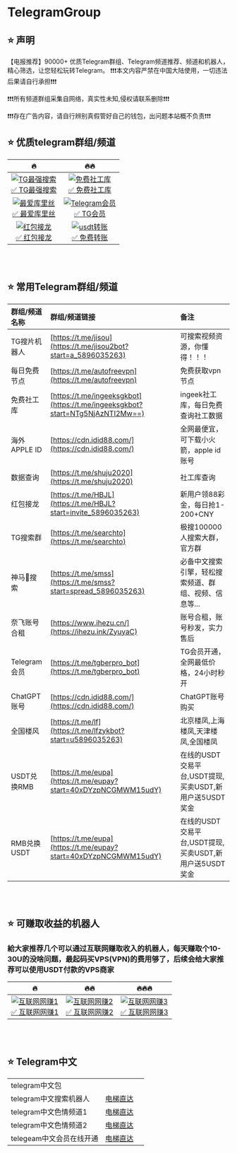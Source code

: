# TelegramGroup

## ⭐️ 声明
【电报推荐】90000+ 优质Telegram群组、Telegram频道推荐、频道和机器人，精心筛选，让您轻松玩转Telegram。
❗️❗️❗️本文内容严禁在中国大陆使用，一切违法后果请自行承担❗️❗️❗️

❗️❗️❗️所有频道群组采集自网络，真实性未知,侵权请联系删除❗️❗❗️️

❗️❗️❗️存在️广告内容，请自行辨别真假管好自己的钱包，出问题本站概不负责❗️❗️❗️


## ⭐️ 优质telegram群组/频道
|🔥|🔥🔥|
|:--:|:--:|
|<a href="https://t.me/jisou2bot?start=a_5896035263" rel="nofollow"><img src="https://i.imgur.com/pyDkVQJ.png" alt="TG最强搜索" data-canonical-src="https://i.imgur.com/pyDkVQJ.png" style="max-width: 100%;"><br>✅ TG最强搜索</a>|<a href="https://t.me/ingeeksgkbot?start=NTg5NjAzNTI2Mw==" rel="nofollow"><img src="https://i.imgur.com/BuCYHhJ.png" alt="免费社工库" data-canonical-src="https://i.imgur.com/BuCYHhJ.png" style="max-width: 100%;"><br>✅ 免费社工库</a>|
|<a href="https://t.me/av91996" rel="nofollow"><img src="https://i.imgur.com/0aH23fN.png" alt="最爱库里丝" data-canonical-src="https://i.imgur.com/0aH23fN.png" style="max-width: 100%;"><br>✅ 最爱库里丝</a>|<a href="https://t.me/tgberpro_bot" rel="nofollow"><img src="https://i.imgur.com/RA7LfM0.png" alt="Telegram会员" data-canonical-src="https://i.imgur.com/RA7LfM0.png" style="max-width: 100%;"><br>✅ TG会员</a>|
|<a href="https://t.me/HBJL?start=invite_5896035263" rel="nofollow"><img src="https://i.imgur.com/pkK54TD.png" alt="红包接龙" data-canonical-src="https://i.imgur.com/pkK54TD.png" style="max-width: 100%;"><br>✅ 红包接龙</a>|<a href="https://trx.wssid.com" rel="nofollow"><img src="https://i.imgur.com/MwUkujl.png" alt="usdt转账" data-canonical-src="https://i.imgur.com/MwUkujl.png" style="max-width: 100%;"><br>✅ 免费转账</a>|

<br>
<br>

## ⭐️ 常用Telegram群组/频道
|群组/频道名称|群组/频道链接|备注|
|:--|:--|:--|
|TG搜片机器人|[https://t.me/jisou](https://t.me/jisou2bot?start=a_5896035263)|可搜索视频资源，你懂得！！！|
|每日免费节点|[https://t.me/autofreevpn](https://t.me/autofreevpn)|免费获取vpn节点|
|免费社工库|[https://t.me/ingeeksgkbot](https://t.me/ingeeksgkbot?start=NTg5NjAzNTI2Mw==)|ingeek社工库，每日免费查询社工数据|
|海外APPLE ID|[https://cdn.idid88.com/](https://cdn.idid88.com/)|全网最便宜，可下载小火箭，apple id账号|
|数据查询|[https://t.me/shuju2020](https://t.me/shuju2020)|社工库查询|
|红包接龙|[https://t.me/HBJL](https://t.me/HBJL?start=invite_5896035263)|新用户领88彩金，每日抢1-200+CNY|
|TG搜索群|[https://t.me/searchto](https://t.me/searchto)|极搜100000人搜索大群，官方群|
|神马🐎搜索|[https://t.me/smss](https://t.me/smss?start=spread_5896035263)|必备中文搜索引擎，轻松搜索频道、群组、视频、信息等...|
|奈飞账号合租|[https://www.ihezu.cn/](https://ihezu.ink/ZyuyaC)|账号合租，账号秒发，实力售后|
|Telegram会员|[https://t.me/tgberpro_bot](https://t.me/tgberpro_bot)|TG会员开通，全网最低价格，24小时秒开|
|ChatGPT账号|[https://cdn.idid88.com/](https://cdn.idid88.com/)|ChatGPT账号购买|
|全国楼风|[https://t.me/lf](https://t.me/lfzykbot?start=u5896035263)|北京楼凤,上海楼凤,天津楼凤,全国楼凤|
|USDT兑换RMB|[https://t.me/eupa](https://t.me/eupay?start=40xDYzpNCGMWM15udY)|在线的USDT交易平台,USDT提现,买卖USDT,新用户送5USDT奖金|
|RMB兑换USDT|[https://t.me/eupa](https://t.me/eupay?start=40xDYzpNCGMWM15udY)|在线的USDT交易平台,USDT提现,买卖USDT,新用户送5USDT奖金|

<br>
<br>


## ⭐️ 可赚取收益的机器人

### 給大家推荐几个可以通过互联网赚取收入的机器人，每天赚取个10-30U的没啥问题，最起码买VPS(VPN)的费用够了，后续会给大家推荐可以使用USDT付款的VPS商家

|🔥|🔥🔥|🔥🔥🔥|
|:--:|:--:|:--:|
|<a href="https://t.me/jisou2bot?start=a_5896035263" rel="nofollow"><img src="https://i.imgur.com/LX334dP.png" alt="互联网网赚1" data-canonical-src="https://i.imgur.com/LX334dP.png" style="max-width: 100%;"><br>✅ 互联网网赚1</a>|<a href="https://t.me/ingeeksgkbot?start=NTg5NjAzNTI2Mw==" rel="nofollow"><img src="https://i.imgur.com/6ZtsEOe.png" alt="互联网网赚2" data-canonical-src="https://i.imgur.com/6ZtsEOe.png" style="max-width: 100%;"><br>✅ 互联网网赚2</a>|<a href="https://t.me/HBJL?start=invite_5896035263" rel="nofollow"><img src="https://i.imgur.com/YL3GblF.png" alt="互联网网赚3" data-canonical-src="https://i.imgur.com/YL3GblF.png" style="max-width: 100%;"><br>✅ 互联网网赚3</a>|

<br>
<br>


## ⭐️ Telegram中文
||||
|:--|:--|:--|
|telegram中文包
|telegram中文搜索机器人|[电梯直达](https://t.me/jisou2bot?start=a_5896035263)||
|telegram中文色情频道1|[电梯直达](https://t.me/av91996)||
|telegram中文色情频道2|[电梯直达](https://t.me/i_SEX_AV)||
|telegeam中文会员在线开通|[电梯直达](@tgberpro_bot)||


